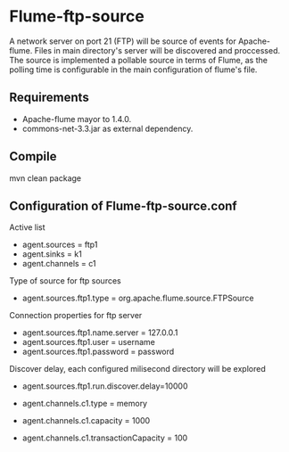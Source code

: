 Flume-ftp-source
================
A network server on port 21 (FTP) will be source of events for Apache-flume. Files in main directory's server will be discovered and proccessed. The source is implemented a pollable source in terms of Flume, as the polling time is configurable in the main configuration of flume's file.

Requirements
------------
- Apache-flume mayor to 1.4.0.
- commons-net-3.3.jar as external dependency.

Compile
-------
mvn clean package

Configuration of Flume-ftp-source.conf
--------------------------------------
Active list
- agent.sources = ftp1
- agent.sinks = k1
- agent.channels = c1 

Type of source for ftp sources
- agent.sources.ftp1.type = org.apache.flume.source.FTPSource

Connection properties for ftp server
- agent.sources.ftp1.name.server = 127.0.0.1
- agent.sources.ftp1.user = username
- agent.sources.ftp1.password = password

Discover delay, each configured milisecond directory will be explored
- agent.sources.ftp1.run.discover.delay=10000

- agent.channels.c1.type = memory
- agent.channels.c1.capacity = 1000
- agent.channels.c1.transactionCapacity = 100
